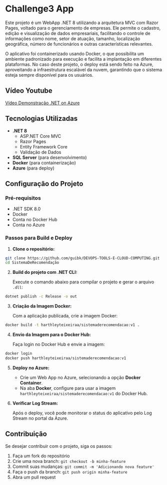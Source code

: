 # Challenge3 App

Este projeto é um WebApp .NET 8 utilizando a arquitetura MVC com Razor Pages, voltado para o gerenciamento de empresas. Ele permite o cadastro, edição e visualização de dados empresariais, facilitando o controle de informações como nome, setor de atuação, tamanho, localização geográfica, número de funcionários e outras características relevantes.

O aplicativo foi containerizado usando Docker, o que possibilita um ambiente padronizado para execução e facilita a implantação em diferentes plataformas. No caso deste projeto, o deploy está sendo feito na Azure, aproveitando a infraestrutura escalável da nuvem, garantindo que o sistema esteja sempre disponível para os usuários.

## Vídeo Youtube
[Vídeo Demonstração .NET on Azure](https://youtu.be/WgJezOZBIFg)

## Tecnologias Utilizadas

- **.NET 8**
  - ASP.NET Core MVC
  - Razor Pages
  - Entity Framework Core
  - Validação de Dados
- **SQL Server** (para desenvolvimento)
- **Docker** (para containerização)
- **Azure** (para deploy)

## Configuração do Projeto

### Pré-requisitos

- .NET SDK 8.0
- Docker
- Conta no Docker Hub
- Conta no Azure

### Passos para Build e Deploy

1. **Clone o repositório:**

```bash
git clone https://github.com/guibk/DEVOPS-TOOLS-E-CLOUD-COMPUTING.git
cd SistemaDeRecomendação
```

2. **Build do projeto com .NET CLI:**

   Execute o comando abaixo para compilar o projeto e gerar o arquivo `.dll`:

```bash
dotnet publish -c Release -o out
```

3. **Criação da Imagem Docker:**

   Com a aplicação publicada, crie a imagem Docker:

```bash
docker build -t harthleyteixeiraa/sistemaderecomendacao:v1 .
```

4. **Envio da Imagem para o Docker Hub:**

   Faça login no Docker Hub e envie a imagem:

```bash
docker login
docker push harthleyteixeiraa/sistemaderecomendacao:v1
```

5. **Deploy no Azure:**

   - Crie um Web App no Azure, selecionando a opção **Docker Container**.
   - Na aba **Docker**, configure para usar a imagem `harthleyteixeiraa/sistemaderecomendacao:v1` do Docker Hub.

6. **Verificar Log Stream:**

   Após o deploy, você pode monitorar o status do aplicativo pelo Log Stream no portal da Azure.

## Contribuição

Se desejar contribuir com o projeto, siga os passos:

1. Faça um fork do repositório
2. Crie uma nova branch: `git checkout -b minha-feature`
3. Commit suas mudanças: `git commit -m 'Adicionando nova feature'`
4. Faça o push da branch: `git push origin minha-feature`
5. Abra um pull request
